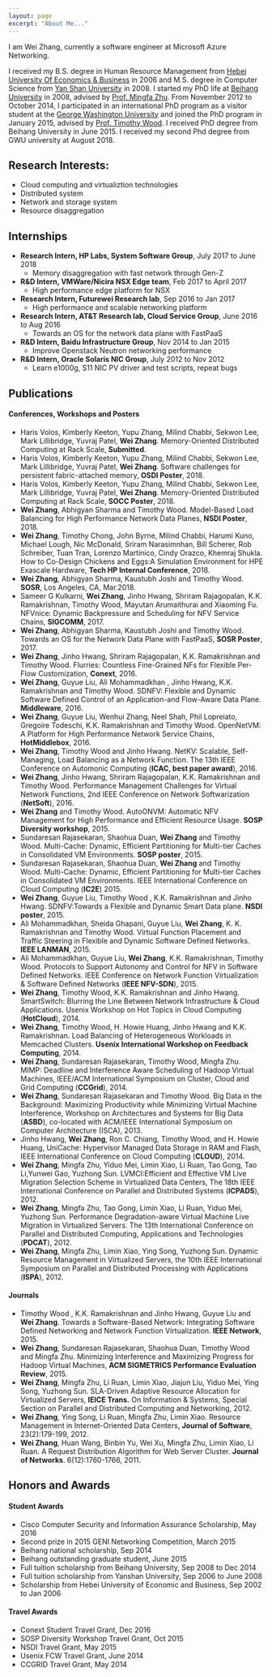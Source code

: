 ```yaml
---
layout: page
excerpt: "About Me..."
---
```


I am Wei Zhang, currently a software engineer at Microsoft Azure Networking. 

I received my B.S. degree in Human Resource Management from [Hebei University Of Economics & Business](http://www.heuet.edu.cn/) in 2006 and M.S. degree in Computer Science from [Yan Shan University](http://www.ysu.edu.cn/) in 2008. I started my PhD life at [Beihang University](http://www.buaa.edu.cn/) in 2008, advised by [Prof. Mingfa Zhu](http://www.nlsde.buaa.edu.cn/node/160). From November 2012 to October 2014, I participated in an international PhD program as a visitor student at the [George Washington University](http://www.gwu.edu/) and joined the PhD program in January 2015, advised by [Prof. Timothy Wood](http://faculty.cs.gwu.edu/~timwood/wiki/doku.php). I received PhD degree from Beihang University in June 2015. I received my second Phd degree from GWU university at August 2018.

## Research Interests:

* Cloud computing and virtualiztion technologies
* Distributed system
* Network and storage system
* Resource disaggregation

## Internships
* **Research Intern, HP Labs, System Software Group**, July 2017 to June 2018
  * Memory disaggregation with fast network through Gen-Z
* **R&D Intern, VMWare/Nicira NSX Edge team**, Feb 2017 to April 2017
  * High performance edge platform for NSX
* **Research Intern, Futurewei Research lab**, Sep 2016 to Jan 2017
  * High performance and scalable networking platform
* **Research Intern, AT&T Research lab, Cloud Service Group**, June 2016 to Aug 2016
  * Towards an OS for the network data plane with FastPaaS
* **R&D Intern, Baidu Infrastructure Group**, Nov 2014 to Jan 2015
  * Improve Openstack Neutron networking performance
* **R&D Intern, Oracle Solaris NIC Group**, July 2012 to Nov 2012
  * Learn e1000g, S11 NIC PV driver and test scripts, repeat bugs
 
## Publications
#### Conferences, Workshops and Posters
* Haris Volos, Kimberly Keeton, Yupu Zhang, Milind Chabbi, Sekwon Lee, Mark Lillibridge, Yuvraj Patel, **Wei Zhang**. Memory-Oriented Distributed Computing at Rack Scale, **Submitted**.
* Haris Volos, Kimberly Keeton, Yupu Zhang, Milind Chabbi, Sekwon Lee, Mark Lillibridge, Yuvraj Patel, **Wei Zhang**. Software challenges for persistent fabric-attached memory, **OSDI Poster**, 2018.
* Haris Volos, Kimberly Keeton, Yupu Zhang, Milind Chabbi, Sekwon Lee, Mark Lillibridge, Yuvraj Patel, **Wei Zhang**. Memory-Oriented Distributed Computing at Rack Scale, **SOCC Poster**, 2018.
* **Wei Zhang**, Abhigyan Sharma and Timothy Wood. Model-Based Load Balancing for High Performance Network Data Planes, **NSDI Poster**, 2018.
* **Wei Zhang**, Timothy Chong, John Byrne, Milind Chabbi, Harumi Kuno, Michael Lough, Nic McDonald, Sriram Narasimnhan, Bill Scherer, Rob Schreiber, Tuan Tran, Lorenzo Martinico, Cindy Orazco, Khemraj Shukla. How to Co-Design Chickens and Eggs:A Simulation Environment for HPE Exascale Hardware, **Tech HP Internal Conference**, 2018.
* **Wei Zhang**, Abhigyan Sharma, Kaustubh Joshi and Timothy Wood. **SOSR**, Los Angeles, CA, Mar.2018.
* Sameer G Kulkarni, **Wei Zhang**, Jinho Hwang, Shriram Rajagopalan, K.K. Ramakrishnan, Timothy Wood, Mayutan Arumaithurai and Xiaoming Fu. NFVnice: Dynamic Backpressure and Scheduling for NFV Service Chains, **SIGCOMM**, 2017.
* **Wei Zhang**, Abhigyan Sharma, Kaustubh Joshi and Timothy Wood. Towards an OS for the Network Data Plane with FastPaaS, **SOSR Poster**, 2017.
* **Wei Zhang**, Jinho Hwang, Shriram Rajagopalan, K.K. Ramakrishnan and Timothy Wood. Flurries: Countless Fine-Grained NFs for Flexible Per-Flow Customization, **Conext**, 2016.
* **Wei Zhang**, Guyue Liu, Ali Mohammadkhan , Jinho Hwang, K.K. Ramakrishnan and Timothy Wood. SDNFV: Flexible and Dynamic Software Defined Control of an Application-and Flow-Aware Data Plane. **Middleware**, 2016.
* **Wei Zhang**, Guyue Liu, Wenhui Zhang, Neel Shah, Phil Lopreiato, Gregoire Todeschi, K.K. Ramakrishnan and Timothy Wood. OpenNetVM: A Platform for High Performance Network Service Chains, **HotMiddlebox**, 2016.
* **Wei Zhang**, Timothy Wood and Jinho Hwang. NetKV: Scalable, Self-Managing, Load Balancing as a Network Function. The 13th IEEE Conference on Automonic Computing (**ICAC, best paper award**), 2016.
* **Wei Zhang**, Jinho Hwang, Shriram Rajagopalan, K.K. Ramakrishnan and Timothy Wood. Performance Management Challenges for Virtual Network Functions, 2nd IEEE Conference on Network Softwarization (**NetSoft**), 2016.
* **Wei Zhang** and Timothy Wood. AutoONVM: Automatic NFV Management for High Performance and Efficient Resource Usage. **SOSP  Diversity workshop**, 2015.
* Sundaresan Rajasekaran, Shaohua Duan, **Wei Zhang** and Timothy Wood. Multi-Cache: Dynamic, Efficient Partitioning for Multi-tier Caches in Consolidated VM Environments. **SOSP poster**, 2015.
* Sundaresan Rajasekaran, Shaohua Duan, **Wei Zhang** and Timothy Wood. Multi-Cache: Dynamic, Efficient Partitioning for Multi-tier Caches in Consolidated VM Environments. IEEE International Conference on Cloud Computing (**IC2E**) 2015.
* **Wei Zhang**, Guyue Liu, Timothy Wood , K.K. Ramakrishnan and Jinho Hwang. SDNFV:Towards a Flexible and Dynamic Smart Data plane. **NSDI poster**, 2015.
* Ali Mohammadkhan, Sheida Ghapani, Guyue Liu, **Wei Zhang**, K. K. Ramakrishnan and Timothy Wood. Virtual Function Placement and Traffic Steering in Flexible and Dynamic Software Defined Networks. **IEEE LANMAN**, 2015.
* Ali Mohammadkhan, Guyue Liu, **Wei Zhang**, K.K. Ramakrishnan, Timothy Wood. Protocols to Support Autonomy and Control for NFV in Software Defined Networks. IEEE Conference on Network Function Virtualization & Software Defined Networks (**IEEE NFV-SDN**), 2015.
* **Wei Zhang**, Timothy Wood, K.K. Ramakrishnan and Jinho Hwang. SmartSwitch: Blurring the Line Between Network Infrastructure \& Cloud Applications. Usenix Workshop on Hot Topics in Cloud Computing (**HotCloud**), 2014.
* **Wei Zhang**, Timothy Wood, H. Howie Huang, Jinho Hwang and K.K. Ramakrishnan. Load Balancing of Heterogeneous Workloads in Memcached Clusters. **Usenix International Workshop on Feedback Computing**, 2014.
* **Wei Zhang**, Sundaresan Rajasekaran, Timothy Wood, Mingfa Zhu. MIMP: Deadline and Interference Aware Scheduling of Hadoop Virtual Machines, IEEE/ACM International Symposium on Cluster, Cloud and Grid Computing (**CCGrid**), 2014.
* **Wei Zhang**, Sundaresan Rajasekaran and Timothy Wood. Big Data in the Background: Maximizing Productivity while Minimizing Virtual Machine Interference, Workshop on Architectures and Systems for Big Data (**ASBD**), co-located with ACM/IEEE International Symposium on Computer Architecture (ISCA), 2013.
* Jinho Hwang, **Wei Zhang**, Ron C. Chiang, Timothy Wood, and H. Howie Huang, UniCache: Hypervisor Managed Data Storage in RAM and Flash, IEEE International Conference on Cloud Computing (**CLOUD**), 2014.
* **Wei Zhang**, Mingfa Zhu, Yiduo Mei, Limin Xiao, Li Ruan, Tao Gong, Tao Li,Yunwei Gao, Yuzhong Sun. LVMCI:Efficient and Effective VM Live Migration Selection Scheme in Virtualized Data Centers, The 18th IEEE International Conference on Parallel and Distributed Systems (**ICPADS**), 2012.
* **Wei Zhang**, Mingfa Zhu, Tao Gong, Limin Xiao, Li Ruan, Yiduo Mei, Yuzhong Sun. Performance Degradation-aware Virtual Machine Live Migration in Virtualized Servers. The 13th International Conference on Parallel and Distributed Computing, Applications and Technologies (**PDCAT**), 2012.
* **Wei Zhang**, Mingfa Zhu, Limin Xiao, Ying Song, Yuzhong Sun. Dynamic Resource Management in Virtualized Servers, the 10th IEEE International Symposium on Parallel and Distributed Processing with Applications (**ISPA**), 2012.

#### Journals
* Timothy Wood , K.K. Ramakrishnan and Jinho Hwang, Guyue Liu and **Wei Zhang**. Towards a Software-Based Network: Integrating Software Defined Networking and Network Function Virtualization. **IEEE Network**, 2015.
* **Wei Zhang**, Sundaresan Rajasekaran, Shaohua Duan, Timothy Wood and Mingfa Zhu. Minimizing Interference and Maximizing Progress for Hadoop Virtual Machines, **ACM SIGMETRICS Performance Evaluation Review**, 2015.
* **Wei Zhang**, Mingfa Zhu, Li Ruan, Limin Xiao, Jiajun Liu, Yiduo Mei, Ying Song, Yuzhong Sun. SLA-Driven Adaptive Resource Allocation for Virtualized Servers, **IEICE Trans.** On Information & Systems, Special Section on Parallel and Distributed Computing and Networking, 2012.
* **Wei Zhang**, Ying Song, Li Ruan, Mingfa Zhu, Limin Xiao. Resource Management in Internet-Oriented Data Centers, **Journal of Software**, 23(2):179-199, 2012.
* **Wei Zhang**, Huan Wang, Binbin Yu, Wei Xu, Mingfa Zhu, Limin Xiao, Li Ruan. A Request Distribution Algorithm for Web Server Cluster. **Journal of Networks**. 6(12):1760-1766, 2011.

## Honors and Awards
#### Student Awards
* Cisco Computer Security and Information Assurance Scholarship, May 2016
* Second prize in 2015 GENI Networking Competition, March 2015
* Beihang national scholarship, Sep 2014
* Beihang outstanding graduate student, June 2015
* Full tuition scholarship from Beihang University, Sep 2008 to Dec 2014
* Full tuition scholarship from Yanshan University, Sep 2006 to June 2008
* Scholarship from Hebei University of Economic and Business, Sep 2002 to Jan 2006

#### Travel Awards
* Conext Student Travel Grant, Dec 2016
* SOSP Diversity Workshop Travel Grant, Oct 2015
* NSDI Travel Grant, May 2015
* Usenix FCW Travel Grant, June 2014
* CCGRID Travel Grant, May 2014


  


